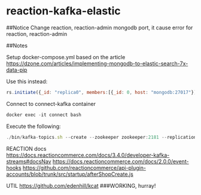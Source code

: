 # reaction-kafka-elastic

##Notice
Change reaction, reaction-admin mongodb port, it cause error for reaction, reaction-admin

##Notes

Setup docker-compose.yml based on the article https://dzone.com/articles/implementing-mongodb-to-elastic-search-7x-data-pip


Use this instead:
```javascript
rs.initiate({_id: "replica0", members:[{_id: 0, host: "mongodb:27017"}]})

```

Connect to connect-kafka container
```javascript
docker exec -it connect bash
```
Execute the following:
```javascript
./bin/kafka-topics.sh --create --zookeeper zookeeper:2181 --replication-factor 1 --partitions 1 --topic test
   ```

REACTION docs
https://docs.reactioncommerce.com/docs/3.4.0/developer-kafka-streams#docsNav
https://docs.reactioncommerce.com/docs/2.0.0/event-hooks
https://github.com/reactioncommerce/api-plugin-accounts/blob/trunk/src/startup/afterShopCreate.js

UTIL
https://github.com/edenhill/kcat
###WORKING, hurray!